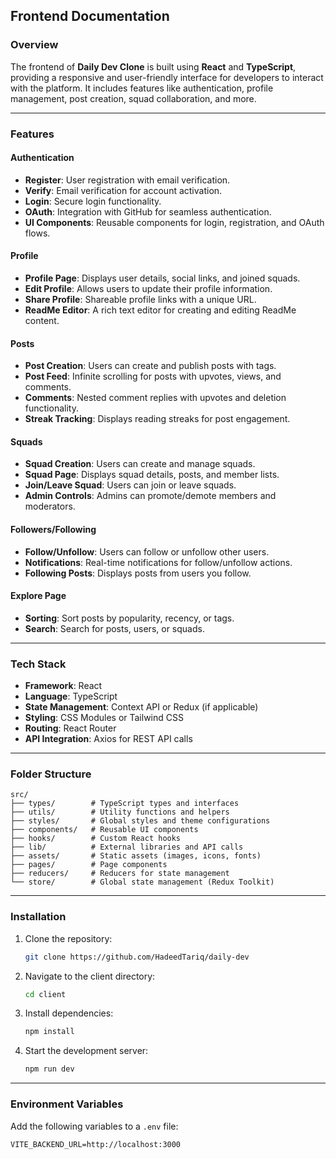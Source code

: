 ## **Frontend Documentation**

### **Overview**

The frontend of **Daily Dev Clone** is built using **React** and **TypeScript**, providing a responsive and user-friendly interface for developers to interact with the platform. It includes features like authentication, profile management, post creation, squad collaboration, and more.

---

### **Features**

#### **Authentication**

- **Register**: User registration with email verification.
- **Verify**: Email verification for account activation.
- **Login**: Secure login functionality.
- **OAuth**: Integration with GitHub for seamless authentication.
- **UI Components**: Reusable components for login, registration, and OAuth flows.

#### **Profile**

- **Profile Page**: Displays user details, social links, and joined squads.
- **Edit Profile**: Allows users to update their profile information.
- **Share Profile**: Shareable profile links with a unique URL.
- **ReadMe Editor**: A rich text editor for creating and editing ReadMe content.

#### **Posts**

- **Post Creation**: Users can create and publish posts with tags.
- **Post Feed**: Infinite scrolling for posts with upvotes, views, and comments.
- **Comments**: Nested comment replies with upvotes and deletion functionality.
- **Streak Tracking**: Displays reading streaks for post engagement.

#### **Squads**

- **Squad Creation**: Users can create and manage squads.
- **Squad Page**: Displays squad details, posts, and member lists.
- **Join/Leave Squad**: Users can join or leave squads.
- **Admin Controls**: Admins can promote/demote members and moderators.

#### **Followers/Following**

- **Follow/Unfollow**: Users can follow or unfollow other users.
- **Notifications**: Real-time notifications for follow/unfollow actions.
- **Following Posts**: Displays posts from users you follow.

#### **Explore Page**

- **Sorting**: Sort posts by popularity, recency, or tags.
- **Search**: Search for posts, users, or squads.

---

### **Tech Stack**

- **Framework**: React
- **Language**: TypeScript
- **State Management**: Context API or Redux (if applicable)
- **Styling**: CSS Modules or Tailwind CSS
- **Routing**: React Router
- **API Integration**: Axios for REST API calls

---

### **Folder Structure**

```
src/
├── types/        # TypeScript types and interfaces
├── utils/        # Utility functions and helpers
├── styles/       # Global styles and theme configurations
├── components/   # Reusable UI components
├── hooks/        # Custom React hooks
├── lib/          # External libraries and API calls
├── assets/       # Static assets (images, icons, fonts)
├── pages/        # Page components
├── reducers/     # Reducers for state management
└── store/        # Global state management (Redux Toolkit)
```

---

### **Installation**

1. Clone the repository:
   ```bash
   git clone https://github.com/HadeedTariq/daily-dev
   ```
2. Navigate to the client directory:
   ```bash
   cd client
   ```
3. Install dependencies:
   ```bash
   npm install
   ```
4. Start the development server:
   ```bash
   npm run dev
   ```

---

### **Environment Variables**

Add the following variables to a `.env` file:

```env
VITE_BACKEND_URL=http://localhost:3000
```
